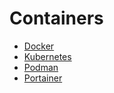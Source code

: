 # Containers

- [Docker](https://www.docker.com/)
- [Kubernetes](https://kubernetes.io/)
- [Podman](https://podman.io/)
- [Portainer](https://www.portainer.io/)
